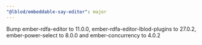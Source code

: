 ```yaml
---
"@lblod/embeddable-say-editor": major
---
```


Bump ember-rdfa-editor to 11.0.0, ember-rdfa-editor-lblod-plugins to 27.0.2, ember-power-select to 8.0.0 and ember-concurrency to 4.0.2
